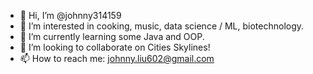 - 👋 Hi, I’m @johnny314159
- 👀 I’m interested in cooking, music, data science / ML, biotechnology.
- 🌱 I’m currently learning some Java and OOP.
- 💞️ I’m looking to collaborate on Cities Skylines!
- 📫 How to reach me: johnny.liu602@gmail.com

<!---
johnny314159/johnny314159 is a ✨ special ✨ repository because its `README.md` (this file) appears on your GitHub profile.
You can click the Preview link to take a look at your changes.
--->
